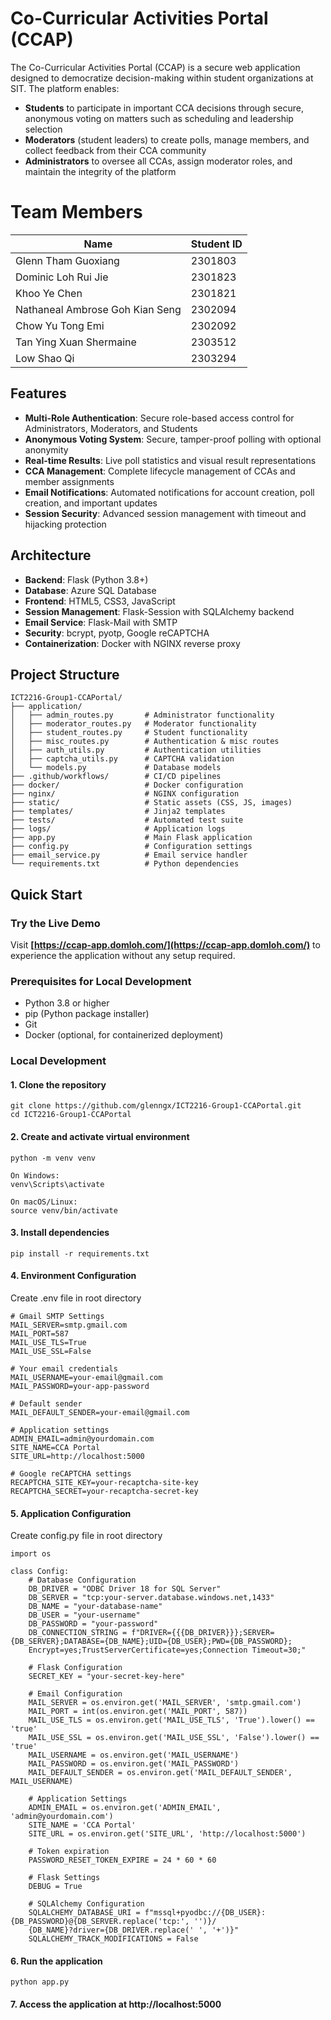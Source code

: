 # Co-Curricular Activities Portal (CCAP)
The Co-Curricular Activities Portal (CCAP) is a secure web application designed to democratize decision-making within student organizations at SIT. The platform enables:

- **Students** to participate in important CCA decisions through secure, anonymous voting on matters such as scheduling and leadership selection
- **Moderators** (student leaders) to create polls, manage members, and collect feedback from their CCA community
- **Administrators** to oversee all CCAs, assign moderator roles, and maintain the integrity of the platform

# Team Members
| Name  | Student ID |
| ------------- | ------------- |
| Glenn Tham Guoxiang | 2301803  |
| Dominic Loh Rui Jie  | 2301823  |
| Khoo Ye Chen | 2301821  |
| Nathaneal Ambrose Goh Kian Seng  | 2302094  |
| Chow Yu Tong Emi | 2302092  |
| Tan Ying Xuan Shermaine  | 2303512  |
| Low Shao Qi  | 2303294  |

## Features
- **Multi-Role Authentication**: Secure role-based access control for Administrators, Moderators, and Students  
- **Anonymous Voting System**: Secure, tamper-proof polling with optional anonymity  
- **Real-time Results**: Live poll statistics and visual result representations  
- **CCA Management**: Complete lifecycle management of CCAs and member assignments  
- **Email Notifications**: Automated notifications for account creation, poll creation, and important updates  
- **Session Security**: Advanced session management with timeout and hijacking protection

## Architecture
- **Backend**: Flask (Python 3.8+)
- **Database**: Azure SQL Database
- **Frontend**: HTML5, CSS3, JavaScript
- **Session Management**: Flask-Session with SQLAlchemy backend
- **Email Service**: Flask-Mail with SMTP
- **Security**: bcrypt, pyotp, Google reCAPTCHA
- **Containerization**: Docker with NGINX reverse proxy

## Project Structure
```
ICT2216-Group1-CCAPortal/
├── application/           
│   ├── admin_routes.py       # Administrator functionality
│   ├── moderator_routes.py   # Moderator functionality
│   ├── student_routes.py     # Student functionality
│   ├── misc_routes.py        # Authentication & misc routes
│   ├── auth_utils.py         # Authentication utilities
│   ├── captcha_utils.py      # CAPTCHA validation
│   └── models.py             # Database models
├── .github/workflows/        # CI/CD pipelines
├── docker/                   # Docker configuration
├── nginx/                    # NGINX configuration
├── static/                   # Static assets (CSS, JS, images)
├── templates/                # Jinja2 templates
├── tests/                    # Automated test suite
├── logs/                     # Application logs
├── app.py                    # Main Flask application
├── config.py                 # Configuration settings
├── email_service.py          # Email service handler
└── requirements.txt          # Python dependencies
```

## Quick Start

### Try the Live Demo
Visit **[https://ccap-app.domloh.com/](https://ccap-app.domloh.com/)** to experience the application without any setup required.

### Prerequisites for Local Development
- Python 3.8 or higher
- pip (Python package installer)
- Git
- Docker (optional, for containerized deployment)

### Local Development

#### 1. Clone the repository
   ```
   git clone https://github.com/glenngx/ICT2216-Group1-CCAPortal.git
   cd ICT2216-Group1-CCAPortal
   ```
   
#### 2. Create and activate virtual environment
   ```
   python -m venv venv
   
   On Windows:
   venv\Scripts\activate
   
   On macOS/Linux:
   source venv/bin/activate
   ```
   
#### 3. Install dependencies
   ```
   pip install -r requirements.txt
   ```

#### 4. Environment Configuration
   Create .env file in root directory
   ```
   # Gmail SMTP Settings
   MAIL_SERVER=smtp.gmail.com
   MAIL_PORT=587
   MAIL_USE_TLS=True
   MAIL_USE_SSL=False
   
   # Your email credentials
   MAIL_USERNAME=your-email@gmail.com
   MAIL_PASSWORD=your-app-password
   
   # Default sender
   MAIL_DEFAULT_SENDER=your-email@gmail.com
   
   # Application settings
   ADMIN_EMAIL=admin@yourdomain.com
   SITE_NAME=CCA Portal
   SITE_URL=http://localhost:5000
   
   # Google reCAPTCHA settings
   RECAPTCHA_SITE_KEY=your-recaptcha-site-key
   RECAPTCHA_SECRET=your-recaptcha-secret-key
   ```
   
#### 5. Application Configuration
   Create config.py file in root directory
   ```
   import os
   
   class Config:
       # Database Configuration
       DB_DRIVER = "ODBC Driver 18 for SQL Server"
       DB_SERVER = "tcp:your-server.database.windows.net,1433"  
       DB_NAME = "your-database-name"                          
       DB_USER = "your-username"                            
       DB_PASSWORD = "your-password"
       DB_CONNECTION_STRING = f"DRIVER={{{DB_DRIVER}}};SERVER={DB_SERVER};DATABASE={DB_NAME};UID={DB_USER};PWD={DB_PASSWORD};
       Encrypt=yes;TrustServerCertificate=yes;Connection Timeout=30;"
       
       # Flask Configuration
       SECRET_KEY = "your-secret-key-here"
       
       # Email Configuration 
       MAIL_SERVER = os.environ.get('MAIL_SERVER', 'smtp.gmail.com')
       MAIL_PORT = int(os.environ.get('MAIL_PORT', 587))
       MAIL_USE_TLS = os.environ.get('MAIL_USE_TLS', 'True').lower() == 'true'
       MAIL_USE_SSL = os.environ.get('MAIL_USE_SSL', 'False').lower() == 'true'
       MAIL_USERNAME = os.environ.get('MAIL_USERNAME')
       MAIL_PASSWORD = os.environ.get('MAIL_PASSWORD')
       MAIL_DEFAULT_SENDER = os.environ.get('MAIL_DEFAULT_SENDER', MAIL_USERNAME)
       
       # Application Settings
       ADMIN_EMAIL = os.environ.get('ADMIN_EMAIL', 'admin@yourdomain.com')
       SITE_NAME = 'CCA Portal'
       SITE_URL = os.environ.get('SITE_URL', 'http://localhost:5000')
       
       # Token expiration
       PASSWORD_RESET_TOKEN_EXPIRE = 24 * 60 * 60
       
       # Flask Settings
       DEBUG = True  
       
       # SQLAlchemy Configuration
       SQLALCHEMY_DATABASE_URI = f"mssql+pyodbc://{DB_USER}:{DB_PASSWORD}@{DB_SERVER.replace('tcp:', '')}/
       {DB_NAME}?driver={DB_DRIVER.replace(' ', '+')}"
       SQLALCHEMY_TRACK_MODIFICATIONS = False
   ```
   
#### 6. Run the application
   ```
   python app.py
   ```

#### 7. Access the application at http://localhost:5000
